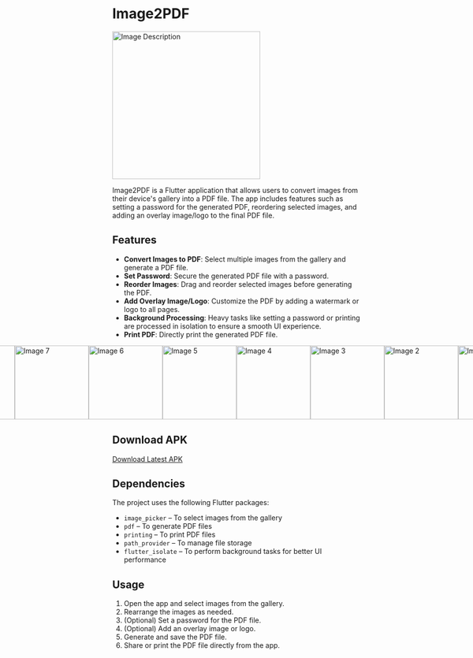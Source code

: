 # Image2PDF
<img src="https://github.com/user-attachments/assets/62d3e96e-748a-45b6-a8cd-905e87f8e288" alt="Image Description" width="300"/>

Image2PDF is a Flutter application that allows users to convert images from their device's gallery into a PDF file. The app includes features such as setting a password for the generated PDF, reordering selected images, and adding an overlay image/logo to the final PDF file.

## Features

- **Convert Images to PDF**: Select multiple images from the gallery and generate a PDF file.
- **Set Password**: Secure the generated PDF file with a password.
- **Reorder Images**: Drag and reorder selected images before generating the PDF.
- **Add Overlay Image/Logo**: Customize the PDF by adding a watermark or logo to all pages.
- **Background Processing**: Heavy tasks like setting a password or printing are processed in isolation to ensure a smooth UI experience.
- **Print PDF**: Directly print the generated PDF file.


<div style="display: flex; justify-content: center;">
    <img src="https://github.com/user-attachments/assets/b0bc0471-db75-413d-83f8-1791d4af66a6" alt="Image 8" width="150"/>
   <img src="https://github.com/user-attachments/assets/bcbb3ce9-a5fd-4e9f-8b7f-3300ea4b64d8" alt="Image 7" width="150"/>
     <img src="https://github.com/user-attachments/assets/30ea4e8f-bb17-4705-811f-8607ac8d9b70" alt="Image 6" width="150"/>
  <img src="https://github.com/user-attachments/assets/594e1562-4124-4cc6-bc73-9969d7023472" alt="Image 5" width="150"/>
   <img src="https://github.com/user-attachments/assets/7cf12689-a204-4167-857f-73d309302b50" alt="Image 4" width="150"/>
  <img src="https://github.com/user-attachments/assets/8b31c79d-7847-4ec4-ac47-85d9b0c40391" alt="Image 3" width="150"/>
  <img src="https://github.com/user-attachments/assets/a1dc5cdb-2ad0-4d65-9e69-e897909ba59b" alt="Image 2" width="150"/>
  <img src="https://github.com/user-attachments/assets/03967b51-1b65-41ae-a481-5c8e0ea355f6" alt="Image 1" width="150"/>
</div>

## Download APK

[Download Latest APK](https://yourdownloadlink.com/image2pdf.apk)

## Dependencies
The project uses the following Flutter packages:
- `image_picker` – To select images from the gallery
- `pdf` – To generate PDF files
- `printing` – To print PDF files
- `path_provider` – To manage file storage
- `flutter_isolate` – To perform background tasks for better UI performance

## Usage

1. Open the app and select images from the gallery.
2. Rearrange the images as needed.
3. (Optional) Set a password for the PDF file.
4. (Optional) Add an overlay image or logo.
5. Generate and save the PDF file.
6. Share or print the PDF file directly from the app.








